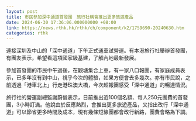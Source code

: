 ```yaml
---
layout: post
title: 市民參加深中通道首發團　旅行社稱會推出更多旅遊產品
date: 2024-06-30 17:36:06.000000000 +08:00
link: https://news.rthk.hk/rthk/ch/component/k2/1759690-20240630.htm
categories: rthk
---
```


連接深圳及中山的「深中通道」下午正式通車試營運。有本港旅行社舉辦首發團，有團友表示，希望看這項國家級基建，了解內地最新發展。

參加首發團的市民中午過後，在觀塘集合上車，有一家八口報團，有家庭成員表示，已多年沒有到中山，視乎今次的體驗，如果方便會去多幾次。亦有市民說，之前透過「港車北上」行走港珠澳大橋，今次趁報團感受「深中通道」的暢達情況。

旅行社的營運副總監謝蔚俊表示，日前推出近100個名額、每人250元團費的首發團，3小時訂滿。他說由於反應熱烈，會推出更多旅遊產品，又指出改行「深中通道」可以節省更多時間及成本，現有幾條短線團都會改行新路，團費會略為下調。
